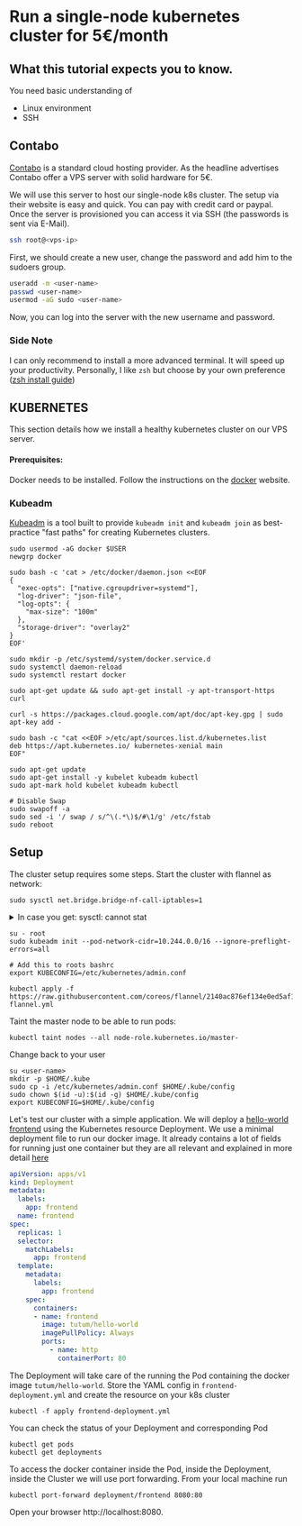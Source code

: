 
# Run a single-node kubernetes cluster for 5€/month

## What this tutorial expects you to know.
You need basic understanding of 
- Linux environment
- SSH

## Contabo
[Contabo](https://contabo.com/de/) is a standard cloud hosting provider. 
As the headline advertises Contabo offer a VPS server with solid hardware for 5€.  

We will use this server to host our single-node k8s cluster.
The setup via their website is easy and quick. You can pay with credit card or paypal.
Once the server is provisioned you can access it via SSH (the passwords is sent via E-Mail).
```bash
ssh root@<vps-ip>
```
First, we should create a new user, change the password and add him to the sudoers group.
````bash
useradd -m <user-name>
passwd <user-name>
usermod -aG sudo <user-name>
````
Now, you can log into the server with the new username and password.

### Side Note
I can only recommend to install a more advanced terminal. It will speed up your productivity.
Personally, I like `zsh` but choose by your own preference ([zsh install guide](https://blog.ssdnodes.com/blog/perk-vps-better-terminal-zsh/))

## KUBERNETES  
This section details how we install a healthy kubernetes cluster on our VPS server.

#### Prerequisites:
Docker needs to be installed. Follow the instructions on the [docker](https://docs.docker.com/engine/install/ubuntu/#install-using-the-repository) website.

### Kubeadm
[Kubeadm](https://kubernetes.io/docs/reference/setup-tools/kubeadm/) is a tool built to provide `kubeadm init` and `kubeadm join` as best-practice "fast paths" for creating Kubernetes clusters.
```
sudo usermod -aG docker $USER
newgrp docker

sudo bash -c 'cat > /etc/docker/daemon.json <<EOF
{
  "exec-opts": ["native.cgroupdriver=systemd"],
  "log-driver": "json-file",
  "log-opts": {
    "max-size": "100m"
  },
  "storage-driver": "overlay2"
}
EOF'

sudo mkdir -p /etc/systemd/system/docker.service.d
sudo systemctl daemon-reload
sudo systemctl restart docker

sudo apt-get update && sudo apt-get install -y apt-transport-https curl

curl -s https://packages.cloud.google.com/apt/doc/apt-key.gpg | sudo apt-key add -

sudo bash -c "cat <<EOF >/etc/apt/sources.list.d/kubernetes.list
deb https://apt.kubernetes.io/ kubernetes-xenial main
EOF"

sudo apt-get update
sudo apt-get install -y kubelet kubeadm kubectl
sudo apt-mark hold kubelet kubeadm kubectl

# Disable Swap
sudo swapoff -a
sudo sed -i '/ swap / s/^\(.*\)$/#\1/g' /etc/fstab
sudo reboot
```

## Setup

The cluster setup requires some steps.
Start the cluster with flannel as network:
```
sudo sysctl net.bridge.bridge-nf-call-iptables=1
```
<details>
  <summary>In case you get: sysctl: cannot stat </summary>
    $ modprobe br_netfilter && sudo sysctl -p /etc/sysctl.conf
</details>

```
su - root
sudo kubeadm init --pod-network-cidr=10.244.0.0/16 --ignore-preflight-errors=all

# Add this to roots bashrc
export KUBECONFIG=/etc/kubernetes/admin.conf

kubectl apply -f https://raw.githubusercontent.com/coreos/flannel/2140ac876ef134e0ed5af15c65e414cf26827915/Documentation/kube-flannel.yml
```

Taint the master node to be able to run pods:
```
kubectl taint nodes --all node-role.kubernetes.io/master-
```
Change back to your user
```
su <user-name>
mkdir -p $HOME/.kube
sudo cp -i /etc/kubernetes/admin.conf $HOME/.kube/config
sudo chown $(id -u):$(id -g) $HOME/.kube/config
export KUBECONFIG=$HOME/.kube/config
```

Let's test our cluster with a simple application. 
We will deploy a [hello-world frontend](https://hub.docker.com/r/tutum/hello-world/) using 
the Kubernetes resource Deployment.
We use a minimal deployment file to run our docker image.
It already contains a lot of fields for running just one container but they are all relevant
and explained in more detail [here](https://kubernetes.io/docs/concepts/workloads/controllers/deployment/)
```yaml
apiVersion: apps/v1
kind: Deployment
metadata:
  labels:
    app: frontend
  name: frontend
spec:
  replicas: 1
  selector:
    matchLabels:
      app: frontend
  template:
    metadata:
      labels:
        app: frontend
    spec:
      containers:
      - name: frontend
        image: tutum/hello-world
        imagePullPolicy: Always
        ports:
          - name: http
            containerPort: 80
```
The Deployment will take care of the running the Pod containing the docker image `tutum/hello-world`.
Store the YAML config in `frontend-deployment.yml` and create the resource on your k8s cluster
```shell
kubectl -f apply frontend-deployment.yml
```
You can check the status of your Deployment and corresponding Pod 
```shell
kubectl get pods
kubectl get deployments
```
To access the docker container inside the Pod, inside the Deployment, inside the Cluster we will use 
port forwarding. From your local machine run
```shell
kubectl port-forward deployment/frontend 8080:80
```
Open your browser http://localhost:8080.